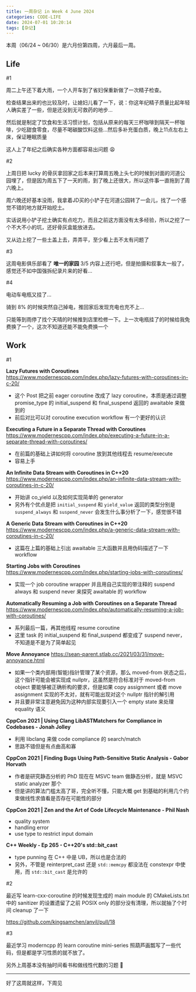 ```yaml
---
title: 一周杂记 in Week 4 June 2024
categories: CODE-LIFE
date: 2024-07-01 10:20:14
tags: [杂记]
---
```

本周（06/24 ~ 06/30）是六月份第四周，六月最后一周。

## Life

\#1

周二上午还下着大雨，一个人开车到了省妇保重新做了一次精子检查。

检查结果出来的也比较及时，让媳妇儿看了一下，说：你这年纪精子质量比起年轻人确实差了一些，但是还没到无可救药的地步...

然后就是制定了饮食和生活习惯计划，包括从原来的每天三杯咖啡到隔天一杯咖啡，少吃甜食零食，尽量不喝碳酸饮料这些...然后多补充蛋白质，晚上11点左右上床，保证睡眠质量

这人上了年纪之后确实各种方面都容易出问题 😩

\#2

上周日把 lucky 的骨灰拿回家之后本来打算周五晚上头七的时候到对面的河道公园埋了，但是因为周五下了一天的雨，到了晚上还很大，所以这件事一直拖到了周六晚上。

周六晚还好基本没雨，我拿着JD买的小铲子在河道公园转了一会儿，找了一个感觉不错的地方就开始挖土。

实话说用小铲子挖土确实有点吃力，而且之前这方面没有太多经验，所以之挖了一个不大不小的坑，还好骨灰盒能放进去。

又从边上挖了一些土盖上去，弄弄平，至少看上去不太有问题了

\#3

这周电影俱乐部看了 **唯一的家园** 3/5 内容上还行吧，但是拍摄和叙事太一般了，感觉还不如中国强拆纪录片来的好看…

\#4

电动车电瓶又挂了...

骑到 8% 的时候突然自己掉电，推回家后发现充电也充不上...

只能等到雨停了找个天晴的时候推到店里检修一下。上一次电瓶挂了的时候给我免费换了一个，这次不知道还能不能免费换一个

## Work

\#1

**Lazy Futures with Coroutines** https://www.modernescpp.com/index.php/lazy-futures-with-coroutines-in-c-20/

- 这个 Post 把之前 eager coroutine 改成了 lazy coroutine，本质是通过调整 promise_type 的 initial_suspend 和 final_suspend 返回的 awaitable 来做到的
- 前后对比可以对 coroutine execution workflow 有一个更好的认识

**Executing a Future in a Separate Thread with Coroutines** https://www.modernescpp.com/index.php/executing-a-future-in-a-separate-thread-with-coroutines/

- 在前篇的基础上讲如何将 coroutine 放到其他线程去 resume/execute
- 容易上手

**An Infinite Data Stream with Coroutines in C++20** https://www.modernescpp.com/index.php/an-infinite-data-stream-with-coroutines-in-c-20/

- 开始讲 co_yield 以及如何实现简单的 generator
- 另外有个优点是把 `initial_suspend` 和 `yield_value` 返回的类型分别是 `suspend_always` 和 `suspend_never` 会发生什么事分析了一下，感觉很不错

**A Generic Data Stream with Coroutines in C++20** https://www.modernescpp.com/index.php/a-generic-data-stream-with-coroutines-in-c-20/

- 这篇在上篇的基础上引出 awaitable 三大函数并且用伪码描述了一下 workflow

**Starting Jobs with Coroutines** https://www.modernescpp.com/index.php/starting-jobs-with-coroutines/

- 实现一个 job coroutine wrapper 并且用自己实现的带注释的 suspend always 和 suspend never 来探究 awaitable 的 workflow

**Automatically Resuming a Job with Coroutines on a Separate Thread** https://www.modernescpp.com/index.php/automatically-resuming-a-job-with-coroutines/

- 系列最后一篇，再其他线程 resume coroutine
- 这里 task 的 initial_suspend 和 final_suspend 都变成了 suspend never，不知道是不是为了简单起见

**Move Annoyance** https://sean-parent.stlab.cc/2021/03/31/move-annoyance.html

- 如果一个类内部用(智能)指针管理了某个资源，那么 moved-from 状态之后，这个指针可能会被实现成 nullptr，这虽然是符合标准对于 moved-from object 要能够被正确析构的要求，但是如果 copy assignment 或者 move assignment 实现的不太对，就有可能出现对这个 nullptr 指针的解引用
- 并且要非常注意避免因为这种内部实现要引入一个 empty state 来处理 equality 语义

**CppCon 2021 | Using Clang LibASTMatchers for Compliance in Codebases - Jonah Jolley**

- 利用 libclang 来做 code compliance 的 search/match
- 思路不错但是有点曲高和寡

**CppCon 2021 | Finding Bugs Using Path-Sensitive Static Analysis - Gabor Horvath**

- 作者是研究静态分析的 PhD 现在在 MSVC team 做静态分析，就是 MSVC static analyzer 那个
- 但是讲的算法门槛太高了哥，完全听不懂，只能大概 get 到基础的利用几个约束做线性求值看是否存在可能性的部分

**CppCon 2021 | Zen and the Art of Code Lifecycle Maintenance - Phil Nash**

- quality system
- handling error
- use type to restrict input domain

**C++ Weekly - Ep 265 - C++20's std::bit_cast**

- type punning 在 C++ 中是 UB，所以也是合法的
- 另外，不管是 reinterpret_cast 还是 `std::memcpy` 都没法在 constexpr 中使用，而 `std::bit_cast` 是允许的

\#2

最近写 learn-cxx-coroutine 的时候发现生成的 main module 的 CMakeLists.txt 中的 sanitizer 的设置遗留了之前 POSIX only 的部分没有清理，所以就抽了个时间 cleanup 了一下

https://github.com/kingsamchen/anvil/pull/18

\#3

最近学习 moderncpp 的 learn coroutine mini-series 照葫芦画瓢写了一些代码，但是都是学习性质的就不放了。

另外上周基本没有抽时间看书和做线性代数的习题 🤣

---

好了这周就这样，下周见

